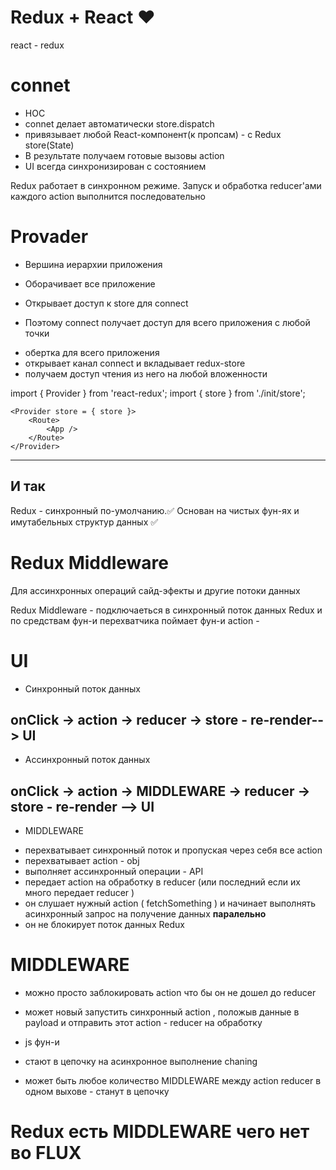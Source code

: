 # Redux + React ❤️
react - redux 


# connet 
- HOC 
- connet делает автоматически store.dispatch 
- привязывает любой React-компонент(к пропсам) - с Redux store(State)
- В результате получаем готовые вызовы action
- UI всегда синхронизирован с состоянием


Redux работает в синхронном режиме.
Запуск и обработка reducer'ами каждого action выполнится последовательно

# Provader 
- Вершина иерархии приложения 
- Оборачивает все приложение
- Открывает доступ к store для conneсt

- Поэтому conneсt получает доступ для всего приложения с любой точки

* обертка для всего приложения 
* открывает канал conneсt и вкладывает redux-store 
* получаем доступ чтения из него на любой вложенности

import { Provider } from 'react-redux';
import { store } from './init/store';

    <Provider store = { store }>
        <Route>
            <App />
        </Route>
    </Provider>

<hr />
<h2>И так </h2>
Redux - синхронный по-умолчанию.✅
Основан на чистых фун-ях и имутабельных структур данных ✅

# Redux Middleware  
Для ассинхронных операций 
сайд-эфекты  и другие потоки данных

Redux Middleware - подключаеться в синхронный поток данных Redux и по средствам фун-и перехватчика поймает фун-и action -

# UI

- Синхронный поток данных 
<h2>onClick -> action -> reducer -> store - re-render--> UI</h2>

- Ассинхронный поток данных 
<h2>onClick -> action -> MIDDLEWARE -> reducer -> store - re-render  --> UI</h2>


* MIDDLEWARE 
- перехватывает синхронный поток и пропуская через себя все action 
- перехватывает action - obj 
- выполняет ассинхронный операции - API 
- передает action на обработку в reducer (или последний если их много передает reducer )
- он слушает нужный action ( fetchSomething ) и начинает выполнять асинхронный запрос на получение данных <b> паралельно</b> 
- он не блокирует поток данных Redux


# MIDDLEWARE
- можно просто заблокировать action что бы он не дошел до reducer 
- может новый запустить синхронный action , 
положыв данные в payload и отправить этот action - reducer на обработку 

- js фун-и 
- стают в цепочку на асинхронное выполнение chaning

- может быть любое количество MIDDLEWARE между action reducer в одном выхове - станут в цепочку 


# Redux  есть  MIDDLEWARE чего нет во FLUX 

